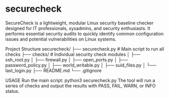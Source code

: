 # securecheck
SecureCheck is a lightweight, modular Linux security baseline checker designed for IT professionals, sysadmins, and security enthusiasts. It performs essential security audits to quickly identify common configuration issues and potential vulnerabilities on Linux systems.


Project Structure
securecheck/
├── securecheck.py           # Main script to run all checks
├── checks/                  # Individual security check modules
│   ├── ssh_root.py
│   ├── firewall.py
│   ├── open_ports.py
│   ├── password_policy.py
│   ├── world_writable.py
│   ├── suid_files.py
│   └── last_login.py
├── README.md
└── .gitignore

USAGE
Run the main script: python3 securecheck.py
The tool will run a series of checks and output the results with PASS, FAIL, WARN, or INFO status.
